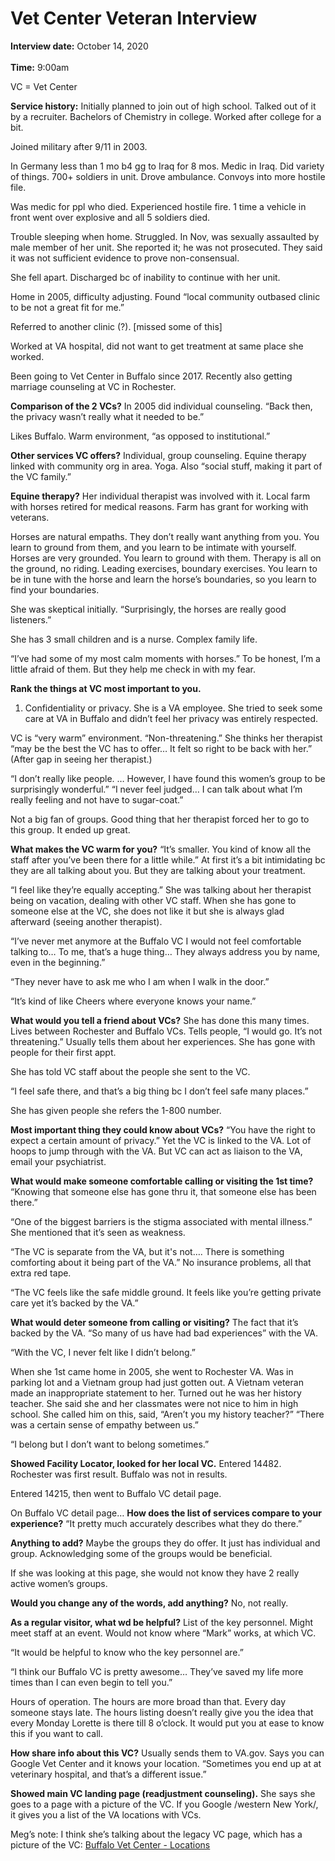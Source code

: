 # Vet Center Veteran Interview 

**Interview date:** October 14, 2020 <br></br>
**Time:** 9:00am

VC = Vet Center

**Service history:** 
Initially planned to join out of high school. Talked out of it by a recruiter. Bachelors of Chemistry in college. Worked after college for a bit.

Joined military after 9/11 in 2003. 

In Germany less than 1 mo b4 gg to Iraq for 8 mos. Medic in Iraq. Did variety of things. 700+ soldiers in unit. Drove ambulance. Convoys into more hostile file. 

Was medic for ppl who died. Experienced hostile fire. 1 time a vehicle in front went over explosive and all 5 soldiers died. 

Trouble sleeping when home. Struggled. In Nov, was sexually assaulted by male member of her unit. She reported it; he was not prosecuted. They said it was not sufficient evidence to prove non-consensual. 

She fell apart. Discharged bc of inability to continue with her unit. 

Home in 2005, difficulty adjusting. Found “local community outbased clinic to be not a great fit for me.” 

Referred to another clinic (?). [missed some of this]

Worked at VA hospital, did not want to get treatment at same place she worked.

Been going to Vet Center in Buffalo since 2017. Recently also getting marriage counseling at VC in Rochester. 

**Comparison of the 2 VCs?** 
In 2005 did individual counseling. “Back then, the privacy wasn’t really what it needed to be.”

Likes Buffalo. Warm environment, “as opposed to institutional.” 

**Other services VC offers?** 
Individual, group counseling. Equine therapy linked with community org in area. Yoga. Also “social stuff, making it part of the VC family.”

**Equine therapy?** 
Her individual therapist was involved with it. Local farm with horses retired for medical reasons. Farm has grant for working with veterans. 

Horses are natural empaths. They don’t really want anything from you. You learn to ground from them, and you learn to be intimate with yourself. Horses are very grounded. You learn to ground with them. Therapy is all on the ground, no riding. Leading exercises, boundary exercises. You learn to be in tune with the horse and learn the horse’s boundaries, so you learn to find your boundaries. 

She was skeptical initially. “Surprisingly, the horses are really good listeners.” 

She has 3 small children and is a nurse. Complex family life. 

“I’ve had some of my most calm moments with horses.” To be honest, I’m a little afraid of them. But they help me check in with my fear. 

**Rank the things at VC most important to you.** 
1) Confidentiality or privacy. She is a VA employee. She tried to seek some care at VA in Buffalo and didn’t feel her privacy was entirely respected. 

VC is “very warm” environment. “Non-threatening.” She thinks her therapist “may be the best the VC has to offer… It felt so right to be back with her.” (After gap in seeing her therapist.)

“I don’t really like people. … However, I have found this women’s group to be surprisingly wonderful.” “I never feel judged… I can talk about what I’m really feeling and not have to sugar-coat.”

Not a big fan of groups. Good thing that her therapist forced her to go to this group. It ended up great. 

**What makes the VC warm for you?** 
“It’s smaller. You kind of know all the staff after you’ve been there for a little while.” At first it’s a bit intimidating bc they are all talking about you. But they are talking about your treatment. 

“I feel like they’re equally accepting.” She was talking about her therapist being on vacation, dealing with other VC staff. When she has gone to someone else at the VC, she does not like it but she is always glad afterward (seeing another therapist). 

“I’ve never met anymore at the Buffalo VC I would not feel comfortable talking to… To me, that’s a huge thing… They always address you by name, even in the beginning.” 

“They never have to ask me who I am when I walk in the door.”

“It’s kind of like Cheers where everyone knows your name.”

**What would you tell a friend about VCs?** 
She has done this many times. Lives between Rochester and Buffalo VCs. Tells people, “I would go. It’s not threatening.” Usually tells them about her experiences. She has gone with people for their first appt. 

She has told VC staff about the people she sent to the VC. 

“I feel safe there, and that’s a big thing bc I don’t feel safe many places.” 

She has given people she refers the 1-800 number. 

**Most important thing they could know about VCs?**
“You have the right to expect a certain amount of privacy.” Yet the VC is linked to the VA. Lot of hoops to jump through with the VA. But VC can act as liaison to the VA, email your psychiatrist. 

**What would make someone comfortable calling or visiting the 1st time?** 
“Knowing that someone else has gone thru it, that someone else has been there.” 

“One of the biggest barriers is the stigma associated with mental illness.” She mentioned that it’s seen as weakness. 

“The VC is separate from the VA, but it's not…. There is something comforting about it being part of the VA.” No insurance problems, all that extra red tape. 

“The VC feels like the safe middle ground. It feels like you’re getting private care yet it’s backed by the VA.” 

**What would deter someone from calling or visiting?** 
The fact that it’s backed by the VA. “So many of us have had bad experiences” with the VA. 

“With the VC, I never felt like I didn’t belong.”

When she 1st came home in 2005, she went to Rochester VA. Was in parking lot and a Vietnam group had just gotten out. A Vietnam veteran made an inappropriate statement to her. Turned out he was her history teacher. She said she and her classmates were not nice to him in high school. She called him on this, said, “Aren’t you my history teacher?” “There was a certain sense of empathy between us.” 

“I belong but I don’t want to belong sometimes.”

**Showed Facility Locator, looked for her local VC.**
Entered 14482. Rochester was first result. Buffalo was not in results. 

Entered 14215, then went to Buffalo VC detail page. 

On Buffalo VC detail page…
**How does the list of services compare to your experience?** 
“It pretty much accurately describes what they do there.”

**Anything to add?** 
Maybe the groups they do offer. It just has individual and group. Acknowledging some of the groups would be beneficial. 

If she was looking at this page, she would not know they have 2 really active women’s groups. 

**Would you change any of the words, add anything?** 
No, not really. 

**As a regular visitor, what wd be helpful?**
List of the key personnel. Might meet staff at an event. Would not know where “Mark” works, at which VC.

“It would be helpful to know who the key personnel are.” 

“I think our Buffalo VC is pretty awesome… They’ve saved my life more times than I can even begin to tell you.”

Hours of operation. The hours are more broad than that. Every day someone stays late. The hours listing doesn’t really give you the idea that every Monday Lorette is there till 8 o’clock. It would put you at ease to know this if you want to call. 

**How share info about this VC?** 
Usually sends them to VA.gov. Says you can Google Vet Center and it knows your location. “Sometimes you end up at at veterinary hospital, and that’s a different issue.”

**Showed main VC landing page (readjustment counseling).**
She says she goes to a page with a picture of the VC. If you Google /western New York/, it gives you a list of the VA locations with VCs. 

Meg’s note: I think she’s talking about the legacy VC page, which has a picture of the VC: 
[Buffalo Vet Center - Locations](https://www.va.gov/directory/guide/facility.asp?ID=460)



